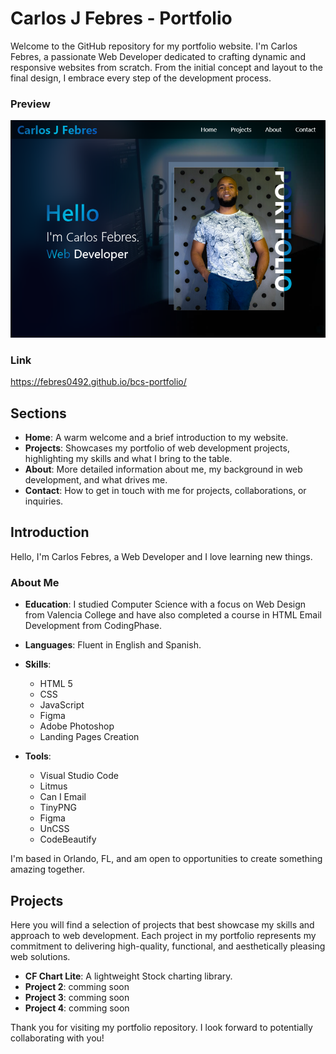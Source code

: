 # Carlos J Febres - Portfolio

Welcome to the GitHub repository for my portfolio website. I'm Carlos Febres, a passionate Web Developer dedicated to crafting dynamic and responsive websites from scratch. From the initial concept and layout to the final design, I embrace every step of the development process. 

### Preview
![preview of Carlos Febre's portfolio](./assets/images/portfolio-preview.png)


### Link
https://febres0492.github.io/bcs-portfolio/


## Sections

- **Home**: A warm welcome and a brief introduction to my website.
- **Projects**: Showcases my portfolio of web development projects, highlighting my skills and what I bring to the table.
- **About**: More detailed information about me, my background in web development, and what drives me.
- **Contact**: How to get in touch with me for projects, collaborations, or inquiries.

## Introduction

Hello, I'm Carlos Febres, a Web Developer and I love learning new things.

### About Me

- **Education**: I studied Computer Science with a focus on Web Design from Valencia College and have also completed a course in HTML Email Development from CodingPhase.

- **Languages**: Fluent in English and Spanish.

- **Skills**:
  - HTML 5
  - CSS
  - JavaScript
  - Figma
  - Adobe Photoshop
  - Landing Pages Creation

- **Tools**:
  - Visual Studio Code
  - Litmus
  - Can I Email
  - TinyPNG
  - Figma
  - UnCSS
  - CodeBeautify

I'm based in Orlando, FL, and am open to opportunities to create something amazing together.

## Projects

Here you will find a selection of projects that best showcase my skills and approach to web development. Each project in my portfolio represents my commitment to delivering high-quality, functional, and aesthetically pleasing web solutions.

- **CF Chart Lite**: A lightweight Stock charting library.
- **Project 2**: comming soon
- **Project 3**: comming soon
- **Project 4**: comming soon

Thank you for visiting my portfolio repository. I look forward to potentially collaborating with you!

